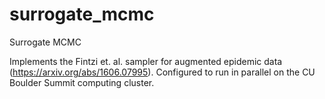 # surrogate_mcmc
Surrogate MCMC

Implements the Fintzi et. al. sampler for augmented epidemic data (https://arxiv.org/abs/1606.07995).  Configured to run in parallel on the CU Boulder Summit computing cluster.
